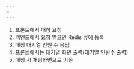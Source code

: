 ```yaml
---
~
---
```


1. 프론트에서 매칭 요청
2. 백엔드에서 요청 받으면 Redis 큐에 등록
3. 매칭 대기열 인원 수 응답
4. 프론트에서는 대기열 화면 출력(대기열 인원수 출력)
5. 매칭 시 채팅화면으로 이동